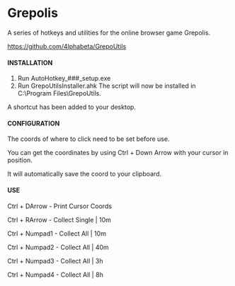 # Grepolis
A series of hotkeys and utilities for the online browser game Grepolis.

https://github.com/4lphabeta/GrepoUtils


#### INSTALLATION ####
1. Run AutoHotkey_###_setup.exe
2. Run GrepoUtilsInstaller.ahk
The script will now be installed in C:\Program Files\GrepoUtils.

A shortcut has been added to your desktop.

#### CONFIGURATION ####
The coords of where to click need to be set before use.

You can get the coordinates by using Ctrl + Down Arrow with your cursor in position.

It will automatically save the coord to your clipboard.



#### USE ####
Ctrl + DArrow - Print Cursor Coords

Ctrl + RArrow - Collect Single |   10m

Ctrl + Numpad1 - Collect All   |   10m

Ctrl + Numpad2 - Collect All   |   40m

Ctrl + Numpad3 - Collect All   |   3h

Ctrl + Numpad4 - Collect All   |   8h
